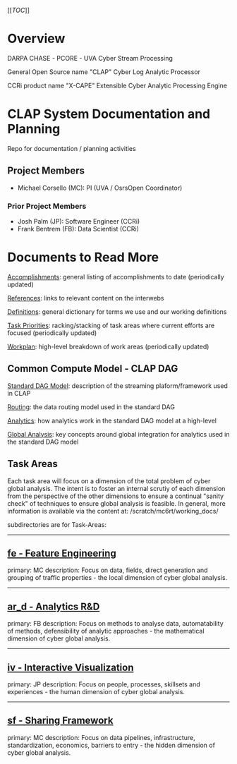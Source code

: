 [[_TOC_]]

# Overview

DARPA CHASE - PCORE - UVA Cyber Stream Processing

General Open Source name "CLAP"
Cyber Log Analytic Processor


CCRi product name "X-CAPE"
Extensible Cyber Analytic Processing Engine

# CLAP System Documentation and Planning

Repo for documentation / planning activities

## Project Members
- Michael Corsello (MC): PI (UVA / OsrsOpen Coordinator)
### Prior Project Members
- Josh Palm (JP): Software Engineer (CCRi)
- Frank Bentrem (FB): Data Scientist (CCRi)


# Documents to Read More

[Accomplishments](accomplishments.md): general listing of accomplishments to date (periodically updated)

[References](references.md): links to relevant content on the interwebs

[Definitions](global_definitions.md): general dictionary for terms we use and our working definitions

[Task Priorities](tasking_priorities.md): racking/stacking of task areas where current efforts are focused (periodically updated)

[Workplan](workplan.md): high-level breakdown of work areas (periodically updated)

## Common Compute Model - CLAP DAG

[Standard DAG Model](StandardDAGModel.md): description of the streaming plaform/framework used in CLAP

[Routing](routing.md): the data routing model used in the standard DAG

[Analytics](analytics.md): how analytics work in the standard DAG model at a high-level

[Global Analysis](global_analysis.md): key concepts around global integration for analytics used in the standard DAG model

## Task Areas
Each task area will focus on a dimension of the total problem of cyber global analysis. The intent is to foster an internal scrutiy of each dimension from the perspective of the other dimensions to ensure a continual "sanity check" of techniques to ensure global analysis is feasible.
In general, more information is available via the content at: /scratch/mc6rt/working_docs/

subdirectories are for Task-Areas:

------
[fe - Feature Engineering](fe/README.md)
------
primary: MC
description:
Focus on data, fields, direct generation and grouping of traffic properties - the local dimension of cyber global analysis.


------
[ar_d - Analytics R&D](ar_d/README.md)
------
primary: FB
description:
Focus on methods to analyse data, automatability of methods, defensibility of analytic approaches - the mathematical dimension of cyber global analysis.

------
[iv - Interactive Visualization](iv/README.md)
------
primary: JP
description:
Focus on people, processes, skillsets and experiences - the human dimension of cyber global analysis.

------
[sf - Sharing Framework](sf/README.md)
------
primary: MC
description:
Focus on data pipelines, infrastructure, standardization, economics, barriers to entry - the hidden dimension of cyber global analysis.
